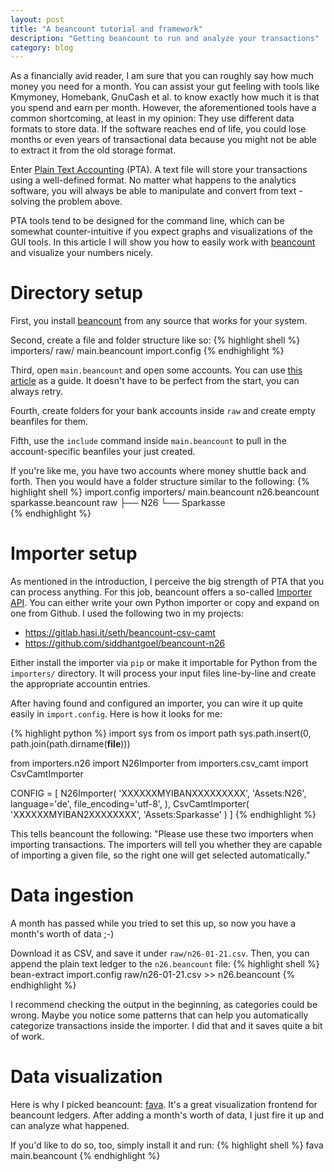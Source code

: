 ```yaml
---
layout: post
title: "A beancount tutorial and framework"
description: "Getting beancount to run and analyze your transactions"
category: blog
---
```


As a financially avid reader, I am sure that you can roughly say how much money you need for a month.
You can assist your gut feeling with tools like Kmymoney, Homebank, GnuCash et al. to know exactly how much it is that you spend and earn per month.
However, the aforementioned tools have a common shortcoming, at least in my opinion:
They use different data formats to store data.
If the software reaches end of life, you could lose months or even years of transactional data because you might not be able to extract it from the old storage format.

Enter [Plain Text Accounting](https://plaintextaccounting.org/) (PTA).
A text file will store your transactions using a well-defined format.
No matter what happens to the analytics software, you will always be able to manipulate and convert from text - solving the problem above.

PTA tools tend to be designed for the command line, which can be somewhat counter-intuitive if you expect graphs and visualizations of the GUI tools.
In this article I will show you how to easily work with [beancount](https://beancount.github.io/) and visualize your numbers nicely.


# Directory setup
First, you install [beancount](https://beancount.github.io/) from any source that works for your system.

Second, create a file and folder structure like so:
{% highlight shell %}
importers/
raw/
main.beancount
import.config
{% endhighlight %}

Third, open `main.beancount` and open some accounts. You can use [this article](https://docs.google.com/document/d/1Tss0IEzEyAPuKSGeNsfNgb0BfiW2ZHyP5nCFBW1uWlk) as a guide. It doesn't have to be perfect from the start, you can always retry.

Fourth, create folders for your bank accounts inside `raw` and create empty beanfiles for them.

Fifth, use the `include` command inside `main.beancount` to pull in the account-specific beanfiles your just created.

If you're like me, you have two accounts where money shuttle back and forth. Then you would have a folder structure similar to the following:
{% highlight shell %}
import.config
importers/
main.beancount
n26.beancount
sparkasse.beancount
raw
 ├── N26
 └── Sparkasse               
{% endhighlight %}

# Importer setup
As mentioned in the introduction, I perceive the big strength of PTA that you can process anything.
For this job, beancount offers a so-called [Importer API](https://beancount.github.io/docs/importing_external_data.html#example-importers).
You can either write your own Python importer or copy and expand on one from Github.
I used the following two in my projects:
* https://gitlab.hasi.it/seth/beancount-csv-camt
* https://github.com/siddhantgoel/beancount-n26

Either install the importer via `pip` or make it importable for Python from the `importers/` directory.
It will process your input files line-by-line and create the appropriate accountin entries.

After having found and configured an importer, you can wire it up quite easily in `import.config`. Here is how it looks for me:

{% highlight python %}
import sys
from os import path
sys.path.insert(0, path.join(path.dirname(__file__))) 

from importers.n26 import N26Importer
from importers.csv_camt import CsvCamtImporter

CONFIG = [
    N26Importer(
        'XXXXXXMYIBANXXXXXXXXX',
        'Assets:N26',
        language='de',
        file_encoding='utf-8',
    ),
    CsvCamtImporter(
        'XXXXXXMYIBAN2XXXXXXXX',
        'Assets:Sparkasse'
    )
]
{% endhighlight %}

This tells beancount the following:
"Please use these two importers when importing transactions.
The importers will tell you whether they are capable of importing a given file, so the right one will get selected automatically."

# Data ingestion
A month has passed while you tried to set this up, so now you have a month's worth of data ;-)

Download it as CSV, and save it under `raw/n26-01-21.csv`.
Then, you can append the plain text ledger to the `n26.beancount` file:
{% highlight shell %}
bean-extract import.config raw/n26-01-21.csv >> n26.beancount
{% endhighlight %}

I recommend checking the output in the beginning, as categories could be wrong. Maybe you notice some patterns that can help you automatically categorize transactions inside the importer. I did that and it saves quite a bit of work.

# Data visualization
Here is why I picked beancount: [fava](https://beancount.github.io/fava/).
It's a great visualization frontend for beancount ledgers. After adding a month's worth of data, I just fire it up and can analyze what happened.

If you'd like to do so, too, simply install it and run:
{% highlight shell %}
fava main.beancount
{% endhighlight %}